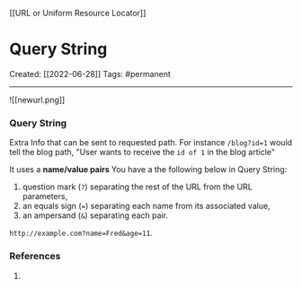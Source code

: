 [[URL or Uniform Resource Locator]]

# Query String
Created:  [[2022-06-28]]
Tags: #permanent 

---
![[newurl.png]]
### Query String
Extra Info that can be sent to requested path. 
For instance `/blog?id=1` would tell the blog path, 
    "User wants to receive the `id of 1` in the blog article"


It uses a **name/value pairs**
You have a the following below in Query String: 
1. question mark (`?`) separating the rest of the URL from the URL parameters, 
2. an equals sign (`=`) separating each name from its associated value, 
3. an ampersand (`&`) separating each pair. 

`http://example.com?name=Fred&age=11`. 












### References
1. 